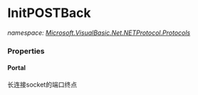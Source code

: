 ﻿# InitPOSTBack
_namespace: <a href="#" onClick="load('/docs/Microsoft.VisualBasic.Net.NETProtocol.Protocols/index.md')">Microsoft.VisualBasic.Net.NETProtocol.Protocols</a>_






### Properties

#### Portal
长连接socket的端口终点

